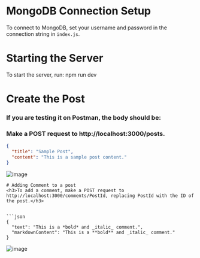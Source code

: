 # MongoDB Connection Setup

To connect to MongoDB, set your username and password in the connection string in `index.js`.

# Starting the Server

To start the server, run:
npm run dev

# Create the Post

<h3>If you are testing it on Postman, the body should be:</h3>

<h3>Make a POST request to http://localhost:3000/posts.</h3>

```json
{
  "title": "Sample Post",
  "content": "This is a sample post content."
}
```
![image](https://github.com/PrakharArora/Application-Assignment-CloudSek/assets/106022380/df37b633-5fcf-4655-8a15-df9e16bc340d)

```
# Adding Comment to a post
<h3>To add a comment, make a POST request to http://localhost:3000/comments/PostId, replacing PostId with the ID of the post.</h3>


```json
{
  "text": "This is a *bold* and _italic_ comment.",
  "markdownContent": "This is a **bold** and _italic_ comment."
}

```
![image](https://github.com/PrakharArora/Application-Assignment-CloudSek/assets/106022380/7078c436-d92a-4d15-a561-0e6407409285)

